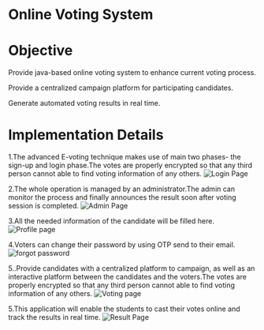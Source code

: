 # Online Voting System

# Objective
Provide java-based online voting system to enhance current
voting process.

Provide a centralized campaign platform for participating
candidates.

Generate automated voting results in real time.

# Implementation Details

1.The advanced E-voting technique makes use of main two phases-
the sign-up and login phase.The votes are properly encrypted so that any third person cannot able to find voting information of any others.
![Login Page](https://github.com/HemaG13/Voting/blob/master/Output/login.png)

2.The whole operation is managed by an administrator.The admin can monitor the process and finally announces the result soon after voting session is completed.
![Admin Page](https://github.com/HemaG13/Voting/blob/master/Output/admin_page.png)

3.All the needed information of the candidate will be filled here.
![Profile page](https://github.com/HemaG13/Voting/blob/master/Output/profile_page.png
)

4.Voters can change their password by using OTP send to their email.
![forgot password](https://github.com/HemaG13/Voting/blob/master/Output/forgot_password.png)


5..Provide candidates with a centralized platform to campaign, as well as an interactive platform between the candidates and the voters.The votes are properly encrypted so that any third person cannot able to find voting information of any others.
![Voting page](https://github.com/HemaG13/Voting/blob/master/Output/voting_page.png
)

5.This application will enable the students to cast their votes online
and track the results in real time.
![Result Page](https://github.com/HemaG13/Voting/blob/master/Output/result_page.png)
